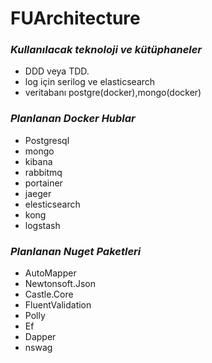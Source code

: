 # FUArchitecture
### _Kullanılacak teknoloji ve kütüphaneler_
- DDD veya TDD.
- log için serilog ve elasticsearch
- veritabanı postgre(docker),mongo(docker)

### _Planlanan Docker Hublar_
- Postgresql
- mongo
- kibana
- rabbitmq
- portainer
- jaeger
- elesticsearch
- kong
- logstash

### _Planlanan Nuget Paketleri_
- AutoMapper 
- Newtonsoft.Json
- Castle.Core 
- FluentValidation
- Polly
- Ef
- Dapper
- nswag




